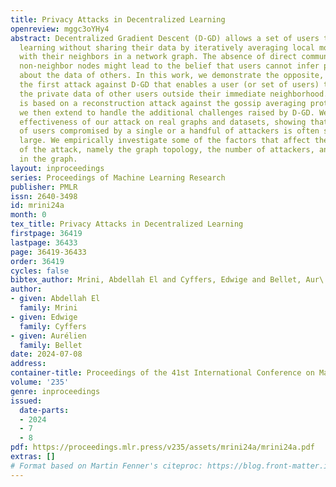 ```yaml
---
title: Privacy Attacks in Decentralized Learning
openreview: mggc3oYHy4
abstract: Decentralized Gradient Descent (D-GD) allows a set of users to perform collaborative
  learning without sharing their data by iteratively averaging local model updates
  with their neighbors in a network graph. The absence of direct communication between
  non-neighbor nodes might lead to the belief that users cannot infer precise information
  about the data of others. In this work, we demonstrate the opposite, by proposing
  the first attack against D-GD that enables a user (or set of users) to reconstruct
  the private data of other users outside their immediate neighborhood. Our approach
  is based on a reconstruction attack against the gossip averaging protocol, which
  we then extend to handle the additional challenges raised by D-GD. We validate the
  effectiveness of our attack on real graphs and datasets, showing that the number
  of users compromised by a single or a handful of attackers is often surprisingly
  large. We empirically investigate some of the factors that affect the performance
  of the attack, namely the graph topology, the number of attackers, and their position
  in the graph.
layout: inproceedings
series: Proceedings of Machine Learning Research
publisher: PMLR
issn: 2640-3498
id: mrini24a
month: 0
tex_title: Privacy Attacks in Decentralized Learning
firstpage: 36419
lastpage: 36433
page: 36419-36433
order: 36419
cycles: false
bibtex_author: Mrini, Abdellah El and Cyffers, Edwige and Bellet, Aur\'{e}lien
author:
- given: Abdellah El
  family: Mrini
- given: Edwige
  family: Cyffers
- given: Aurélien
  family: Bellet
date: 2024-07-08
address:
container-title: Proceedings of the 41st International Conference on Machine Learning
volume: '235'
genre: inproceedings
issued:
  date-parts:
  - 2024
  - 7
  - 8
pdf: https://proceedings.mlr.press/v235/assets/mrini24a/mrini24a.pdf
extras: []
# Format based on Martin Fenner's citeproc: https://blog.front-matter.io/posts/citeproc-yaml-for-bibliographies/
---
```

